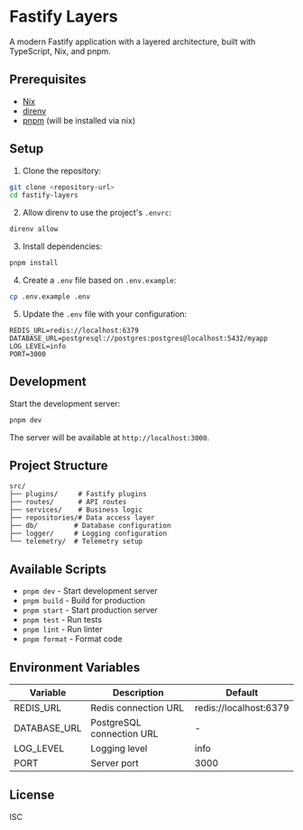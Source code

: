 # Fastify Layers

A modern Fastify application with a layered architecture, built with TypeScript, Nix, and pnpm.

## Prerequisites

- [Nix](https://nixos.org/download.html)
- [direnv](https://direnv.net/docs/installation.html)
- [pnpm](https://pnpm.io/installation) (will be installed via nix)

## Setup

1. Clone the repository:
```bash
git clone <repository-url>
cd fastify-layers
```

2. Allow direnv to use the project's `.envrc`:
```bash
direnv allow
```

3. Install dependencies:
```bash
pnpm install
```

4. Create a `.env` file based on `.env.example`:
```bash
cp .env.example .env
```

5. Update the `.env` file with your configuration:
```env
REDIS_URL=redis://localhost:6379
DATABASE_URL=postgresql://postgres:postgres@localhost:5432/myapp
LOG_LEVEL=info
PORT=3000
```

## Development

Start the development server:
```bash
pnpm dev
```

The server will be available at `http://localhost:3000`.

## Project Structure

```
src/
├── plugins/     # Fastify plugins
├── routes/      # API routes
├── services/    # Business logic
├── repositories/# Data access layer
├── db/         # Database configuration
├── logger/     # Logging configuration
└── telemetry/  # Telemetry setup
```

## Available Scripts

- `pnpm dev` - Start development server
- `pnpm build` - Build for production
- `pnpm start` - Start production server
- `pnpm test` - Run tests
- `pnpm lint` - Run linter
- `pnpm format` - Format code

## Environment Variables

| Variable | Description | Default |
|----------|-------------|---------|
| REDIS_URL | Redis connection URL | redis://localhost:6379 |
| DATABASE_URL | PostgreSQL connection URL | - |
| LOG_LEVEL | Logging level | info |
| PORT | Server port | 3000 |

## License

ISC 